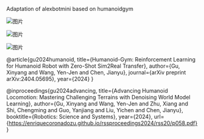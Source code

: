 Adaptation of alexbotmini based on humanoidgym

![图片](https://github.com/user-attachments/assets/d6edc27b-ad2c-4290-a87b-a92ae1ae7d7e)

![图片](https://github.com/user-attachments/assets/066ec20b-416e-43cd-9a05-1415e001d89e)

![图片](https://github.com/user-attachments/assets/4c8bcd10-f4a6-4ce4-a3d0-ba87795777e6)

@article{gu2024humanoid,
  title={Humanoid-Gym: Reinforcement Learning for Humanoid Robot with Zero-Shot Sim2Real Transfer},
  author={Gu, Xinyang and Wang, Yen-Jen and Chen, Jianyu},
  journal={arXiv preprint arXiv:2404.05695},
  year={2024}
}

@inproceedings{gu2024advancing,
  title={Advancing Humanoid Locomotion: Mastering Challenging Terrains with Denoising World Model Learning},
  author={Gu, Xinyang and Wang, Yen-Jen and Zhu, Xiang and Shi, Chengming and Guo, Yanjiang and Liu, Yichen and Chen, Jianyu},
  booktitle={Robotics: Science and Systems},
  year={2024},
  url={https://enriquecoronadozu.github.io/rssproceedings2024/rss20/p058.pdf}
}
